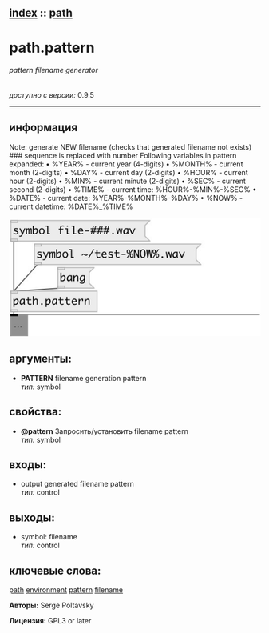[index](index.html) :: [path](category_path.html)
---

# path.pattern

###### pattern filename generator

*доступно с версии:* 0.9.5

---


## информация
Note: generate NEW filename (checks that generated filename not exists) ### sequence is replaced with number Following variables in pattern expanded: • %YEAR% - current year (4-digits) • %MONTH% - current month (2-digits) • %DAY% - current day (2-digits) • %HOUR% - current hour (2-digits) • %MIN% - current minute (2-digits) • %SEC% - current second (2-digits) • %TIME% - current time: %HOUR%-%MIN%-%SEC% • %DATE% - current date: %YEAR%-%MONTH%-%DAY% • %NOW% - current datetime: %DATE%_%TIME%


[![example](../examples/img/path.pattern.jpg)](../examples/pd/path.pattern.pd)



## аргументы:

* **PATTERN**
filename generation pattern<br>
_тип:_ symbol<br>





## свойства:

* **@pattern** 
Запросить/установить filename pattern<br>
_тип:_ symbol<br>



## входы:

* output generated filename pattern<br>
_тип:_ control



## выходы:

* symbol: filename<br>
_тип:_ control



## ключевые слова:

[path](keywords/path.html)
[environment](keywords/environment.html)
[pattern](keywords/pattern.html)
[filename](keywords/filename.html)






**Авторы:** Serge Poltavsky




**Лицензия:** GPL3 or later





